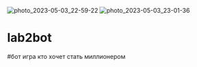 ![photo_2023-05-03_22-59-22](https://user-images.githubusercontent.com/124802577/235997961-ddd5f224-b0a3-4649-ba6f-cdd530a3ab43.jpg)
![photo_2023-05-03_23-01-36](https://user-images.githubusercontent.com/124802577/235997979-d8a25f57-7400-4bb0-a291-7401b4fa1208.jpg)
# lab2bot
#бот игра кто хочет стать миллионером
